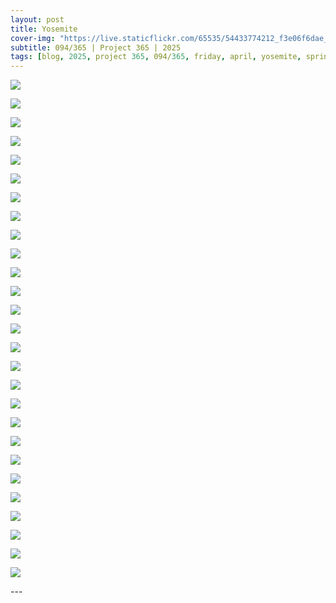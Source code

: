 ```yaml
---
layout: post
title: Yosemite
cover-img: "https://live.staticflickr.com/65535/54433774212_f3e06f6dae_h.jpg"
subtitle: 094/365 | Project 365 | 2025
tags: [blog, 2025, project 365, 094/365, friday, april, yosemite, spring break]
---
```

<style>
  .intro-header.big-img {
    background-position:center; 
  }
</style>
<p class="post-img-wrap">
  <img src="https://live.staticflickr.com/65535/54433777874_873d6116d9_h.jpg">
</p>
<p class="post-img-wrap">
  <img src="https://live.staticflickr.com/65535/54433961930_33a451b743_h.jpg">
</p>
<p class="post-img-wrap">
  <img src="https://live.staticflickr.com/65535/54433965450_d329048ade_h.jpg">
</p>
<p class="post-img-wrap">
  <img src="https://live.staticflickr.com/65535/54434629621_d68c5b5c59_h.jpg">
</p>
<p class="post-img-wrap">
  <img src="https://live.staticflickr.com/65535/54432737722_37fa3a2832_h.jpg">
</p>
<p class="post-img-wrap">
  <img src="https://live.staticflickr.com/65535/54433842788_3dc98ee61f_h.jpg">
</p>
<p class="post-img-wrap">
  <img src="https://live.staticflickr.com/65535/54434534655_619d18e9e7_h.jpg">
</p>
<p class="post-img-wrap">
  <img src="https://live.staticflickr.com/65535/54433312322_6d3b067f9a_h.jpg">
</p>
<p class="post-img-wrap">
  <img src="https://live.staticflickr.com/65535/54433312487_3a2459df1f_h.jpg">
</p>
<p class="post-img-wrap">
  <img src="https://live.staticflickr.com/65535/54434415048_98f86baeab_h.jpg">
</p>
<p class="post-img-wrap">
  <img src="https://live.staticflickr.com/65535/54434535580_cbf49c63fc_h.jpg">
</p>
<p class="post-img-wrap">
  <img src="https://live.staticflickr.com/65535/54434996925_c67f7bf905_h.jpg">
</p>
<p class="post-img-wrap">
  <img src="https://live.staticflickr.com/65535/54433774212_f3e06f6dae_h.jpg">
</p>
<p class="post-img-wrap">
  <img src="https://live.staticflickr.com/65535/54434880123_55d2033004_h.jpg">
</p>
<p class="post-img-wrap">
  <img src="https://live.staticflickr.com/65535/54434633951_84caaadfbd_h.jpg">
</p>
<p class="post-img-wrap">
  <img src="https://live.staticflickr.com/65535/54435094633_0eea8dd017_h.jpg">
</p>
<p class="post-img-wrap">
  <img src="https://live.staticflickr.com/65535/54434977051_2c10b1bce0_h.jpg">
</p>
<p class="post-img-wrap">
  <img src="https://live.staticflickr.com/65535/54435225983_df9fc64863_h.jpg">
</p>
<p class="post-img-wrap">
  <img src="https://live.staticflickr.com/65535/54434120862_ed40cb5d39_h.jpg">
</p>
<p class="post-img-wrap">
  <img src="https://live.staticflickr.com/65535/54435227558_36c1b1f325_h.jpg">
</p>
<p class="post-img-wrap">
  <img src="https://live.staticflickr.com/65535/54434511977_0862dbb846_h.jpg">
</p>
<p class="post-img-wrap">
  <img src="https://live.staticflickr.com/65535/54435350810_3d35c0c42c_h.jpg">
</p>
<p class="post-img-wrap">
  <img src="https://live.staticflickr.com/65535/54434123627_3b7576cf86_h.jpg">
</p>
<p class="post-img-wrap">
  <img src="https://live.staticflickr.com/65535/54435172254_eb9a473b6d_h.jpg">
</p>
<p class="post-img-wrap">
  <img src="https://live.staticflickr.com/65535/54435615048_49849b4458_h.jpg">
</p>
<p class="post-img-wrap">
  <img src="https://live.staticflickr.com/65535/54435616513_54767152a9_h.jpg">
</p>
<p class="post-img-wrap">
  <img src="https://live.staticflickr.com/65535/54434513927_f890503a0f_h.jpg">
</p>
---
